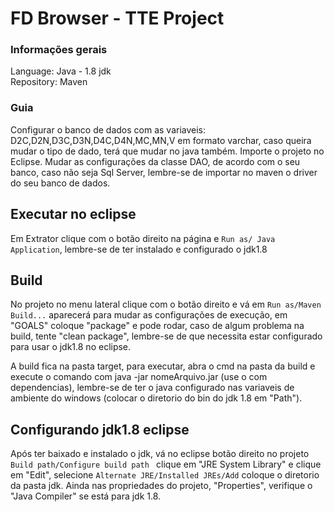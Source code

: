 # FD Browser - TTE Project

### Informações gerais

Language: Java - 1.8 jdk </br>
Repository: Maven

### Guia

Configurar o banco de dados com as variaveis: D2C,D2N,D3C,D3N,D4C,D4N,MC,MN,V em formato varchar, caso queira mudar o tipo de dado, terá que mudar no java também.
Importe o projeto no Eclipse.
Mudar as configurações da classe DAO, de acordo com o seu banco, caso não seja Sql Server, lembre-se de importar no maven o driver do seu banco de dados.

Executar no eclipse
-

Em Extrator clique com o botão direito na página e `Run as/ Java Application`, lembre-se de ter instalado e configurado o jdk1.8

Build
-

No projeto no menu lateral clique com o botão direito e vá em `Run as/Maven Build...` aparecerá para mudar as configurações de execução, em "GOALS" coloque "package" e pode rodar, caso de algum problema na build, tente "clean package", lembre-se de que necessita estar configurado para usar o jdk1.8 no eclipse.

A build fica na pasta target, para executar, abra o cmd na pasta da build e execute o comando com java -jar nomeArquivo.jar (use o com dependencias), lembre-se de ter o java configurado nas variaveis de ambiente do windows (colocar o diretorio do bin do jdk 1.8 em "Path").

Configurando jdk1.8 eclipse
-

Após ter baixado e instalado o jdk, vá no eclipse botão direito no projeto `Build path/Configure build path ` clique em "JRE System Library" e clique em "Edit", selecione `Alternate JRE/Installed JREs/Add` coloque o diretorio da pasta jdk. Ainda nas propriedades do projeto, "Properties", verifique o "Java Compiler" se está para jdk 1.8.

